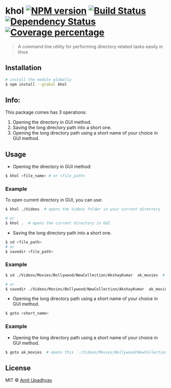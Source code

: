 # khol [![NPM version][npm-image]][npm-url] [![Build Status][travis-image]][travis-url] [![Dependency Status][daviddm-image]][daviddm-url] [![Coverage percentage][coveralls-image]][coveralls-url]
> A command line utility for performing directory related tasks easily in linux


## Installation

```sh
# install the module globally
$ npm install --global khol
```

## Info:

This package comes has 3 operations:

1. Opening the directory in GUI method.
2. Saving the long directory path into a short one.
3. Opening the long directory path using a short name of your choice in GUI method.

## Usage

- Opening the directory in GUI method:

```sh
$ khol <file_name> # or <file_path>
```

### Example

To open current directory in GUI, you can use:

```sh
$ khol ./Videos  # opens the Videos folder in your current directory

# or
$ khol .  # opens the current directory in GUI
```

- Saving the long directory path into a short one.

```sh
$ sd <file_path>
# or
$ savedir <file_path>
```

### Example


```sh
$ sd ./Videos/Movies/Bollywood/NewCollection/AkshayKumar  ak_movies  # saves the long path by mapping it to `ak_movies`.

# or
$ savedir ./Videos/Movies/Bollywood/NewCollection/AkshayKumar  ak_movies  # saves the long path by mapping it to `ak_movies`.
```

- Opening the long directory path using a short name of your choice in GUI method.

```sh
$ goto <short_name>

```

### Example

- Opening the long directory path using a short name of your choice in GUI method.

```sh
$ goto ak_movies  # opens this `./Videos/Movies/Bollywood/NewCollection/AkshayKumar` path in GUI method.

```

## License

MIT © [Amit Upadhyay](https://github.com/amit-upadhyay-IT)


[npm-image]: https://badge.fury.io/js/khol.svg
[npm-url]: https://npmjs.org/package/khol
[travis-image]: https://travis-ci.org/amit-upadhyay-it/khol.svg?branch=master
[travis-url]: https://travis-ci.org/amit-upadhyay-it/khol
[daviddm-image]: https://david-dm.org/amit-upadhyay-it/khol.svg?theme=shields.io
[daviddm-url]: https://david-dm.org/amit-upadhyay-it/khol
[coveralls-image]: https://coveralls.io/repos/amit-upadhyay-it/khol/badge.svg
[coveralls-url]: https://coveralls.io/r/amit-upadhyay-it/khol
